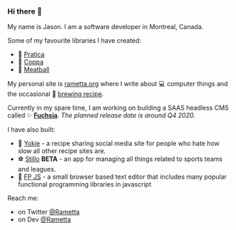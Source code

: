 ### Hi there :wave:

My name is Jason. I am a software developer in Montreal, Canada.

Some of my favourite libraries I have created:

- :tumbler_glass: [Pratica](https://github.com/rametta/pratica)
- :horse_racing: [Coppa](https://github.com/rametta/coppa)
- :spaghetti: [Meatball](https://github.com/rametta/meatball)

My personal site is [rametta.org](https://rametta.org) where I write about :computer: computer things and the occasional :beer: [brewing recipe](https://rametta.org/recipes/how-to-make-mead/).

Currently in my spare time, I am working on building a SAAS headless CMS called :sparkles: [**Fuchsia**](https://fuchsiacms.com). _The planned release date is around Q4 2020._

I have also built:
- :hamburger: [Yokie](https://yokie.app) - a recipe sharing social media site for people who hate how slow all other recipe sites are.
- :soccer: [Stillo](https://stillo.io) **BETA** - an app for managing all things related to sports teams and leagues.
- :crystal_ball: [FP JS](https://fpjs.surge.sh) - a small browser based text editor that includes many popular functional programming libraries in javascript

Reach me:
- on Twitter [@Rametta](https://twitter.com/rametta)
- on Dev [@Rametta](https://dev.to/rametta)
